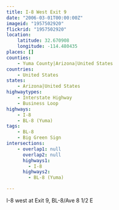 ```yaml
---
title: I-8 West Exit 9
date: "2006-03-01T00:00:00Z"
imageid: "1957502920"
flickrid: "1957502920"
location:
    latitude: 32.670908
    longitude: -114.480435
places: []
counties:
    - Yuma County|Arizona|United States
countries:
    - United States
states:
    - Arizona|United States
highwaytypes:
    - Interstate Highway
    - Business Loop
highways:
    - I-8
    - BL-8 (Yuma)
tags:
    - BL-8
    - Big Green Sign
intersections:
    - overlap1: null
      overlap2: null
      highways1:
        - I-8
      highways2:
        - BL-8 (Yuma)

---
```

I-8 west at Exit 9, BL-8/Ave 8 1/2 E
